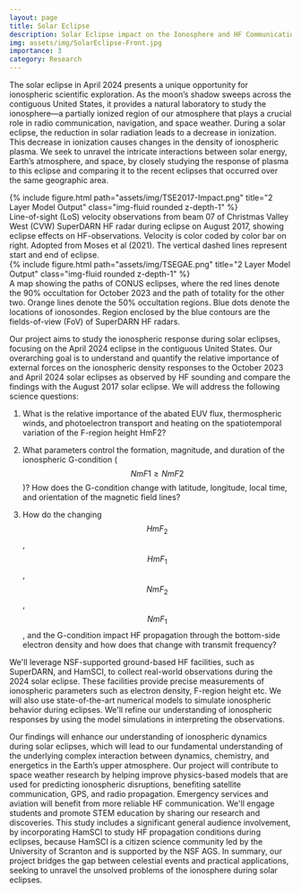 ```yaml
---
layout: page
title: Solar Eclipse
description: Solar Eclipse impact on the Ionosphere and HF Communications
img: assets/img/SolarEclipse-Front.jpg
importance: 3
category: Research
---
```


The solar eclipse in April 2024 presents a unique opportunity for ionospheric scientific exploration. As the moon’s shadow sweeps across the contiguous United States, it provides a natural laboratory to study the ionosphere—a partially ionized region of our atmosphere that plays a crucial role in radio communication, navigation, and space weather. During a solar eclipse, the reduction in solar radiation leads to a decrease in ionization. This decrease in ionization causes changes in the density of ionospheric plasma. We seek to unravel the intricate interactions between solar energy, Earth’s atmosphere, and space, by closely studying the response of plasma to this eclipse and comparing it to the recent eclipses that occurred over the same geographic area.

<div class="row">
    <div class="col-sm mt-3 mt-md-0">
        {% include figure.html path="assets/img/TSE2017-Impact.png" title="2 Layer Model Output" class="img-fluid rounded z-depth-1" %}
    </div>
</div>
<div class="caption">
    Line-of-sight (LoS) velocity observations from beam 07 of Christmas Valley West (CVW) SuperDARN HF radar during eclipse on August 2017, showing eclipse effects on HF-observations. Velocity is color coded by color bar on right. Adopted from Moses et al (2021). The vertical dashed lines represent start and end of eclipse.
</div>


<div class="row">
    <div class="col-sm mt-3 mt-md-0">
        {% include figure.html path="assets/img/TSEGAE.png" title="2 Layer Model Output" class="img-fluid rounded z-depth-1" %}
    </div>
</div>
<div class="caption">
    A map showing the paths of CONUS eclipses, where the red lines denote the 90% occultation for October 2023 and the path of totality for the other two. Orange lines denote the 50% occultation regions. Blue dots denote the locations of ionosondes. Region enclosed by the blue contours are the fields-of-view (FoV) of SuperDARN HF radars.
</div>

Our project aims to study the ionospheric response during solar eclipses, focusing on the April 2024 eclipse in the contiguous United States. Our overarching goal is to understand and quantify the relative importance of external forces on the ionospheric density responses to the October 2023 and April 2024 solar eclipses as observed by HF sounding and compare the findings with the August 2017 solar eclipse. We will address the following science questions: 

1. What is the relative importance of the abated EUV flux, thermospheric winds, and photoelectron transport and heating on the spatiotemporal variation of the F-region height HmF2?  

2. What parameters control the formation, magnitude, and duration of the ionospheric G-condition ($$NmF1\geq NmF2$$)? How does the G-condition change with latitude, longitude, local time, and orientation of the magnetic field lines?  

3. How do the changing $$HmF_2$$, $$HmF_1$$, $$NmF_2$$, $$NmF_1$$, and the G-condition impact HF propagation through the bottom-side electron density and how does that change with transmit frequency? 

We'll leverage NSF-supported ground-based HF facilities, such as SuperDARN, and HamSCI, to collect real-world observations during the 2024 solar eclipse. These facilities provide precise measurements of ionospheric parameters such as electron density, F-region height etc. We will also use state-of-the-art numerical models to simulate ionospheric behavior during eclipses. We'll refine our understanding of ionospheric responses by using the model simulations in interpreting the observations. 

Our findings will enhance our understanding of ionospheric dynamics during solar eclipses, which will lead to our fundamental understanding of the underlying complex interaction between dynamics, chemistry, and energetics in the Earth’s upper atmosphere. Our project will contribute to space weather research by helping improve physics-based models that are used for predicting ionospheric disruptions, benefiting satellite communication, GPS, and radio propagation. Emergency services and aviation will benefit from more reliable HF communication. We'll engage students and promote STEM education by sharing our research and discoveries. This study includes a significant general audience involvement, by incorporating HamSCI to study HF propagation conditions during eclipses, because HamSCI is a citizen science community led by the University of Scranton and is supported by the NSF AGS. In summary, our project bridges the gap between celestial events and practical applications, seeking to unravel the unsolved problems of the ionosphere during solar eclipses.

[^1]: Lead PI of NSF Research Award ‘Collaborative Research: Investigation of ionospheric density response to American Solar Eclipses using coordinated radio observations with modeling support’ [2024-2027].